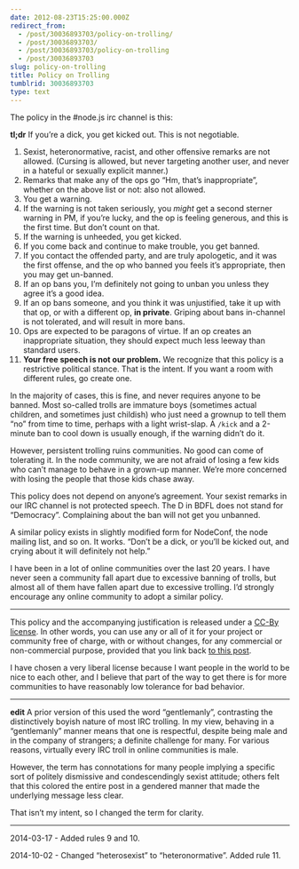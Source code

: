 ```yaml
---
date: 2012-08-23T15:25:00.000Z
redirect_from:
  - /post/30036893703/policy-on-trolling/
  - /post/30036893703/
  - /post/30036893703/policy-on-trolling
  - /post/30036893703
slug: policy-on-trolling
title: Policy on Trolling
tumblrid: 30036893703
type: text
---
```

<p>The policy in the #node.js irc channel is this:</p>

<p><strong>tl;dr</strong> If you&rsquo;re a dick, you get kicked out.  This is not negotiable.</p>

<ol><li>Sexist, heteronormative, racist, and other offensive remarks are not allowed.  (Cursing is allowed, but never targeting another user, and never in a hateful or sexually explicit manner.)</li>
<li>Remarks that make any of the ops go &ldquo;Hm, that&rsquo;s inappropriate&rdquo;, whether on the above list or not: also not allowed.</li>
<li>You get a warning.</li>
<li>If the warning is not taken seriously, you <em>might</em> get a second sterner warning in PM, if you&rsquo;re lucky, and the op is feeling generous, and this is the first time.  But don&rsquo;t count on that.</li>
<li>If the warning is unheeded, you get kicked.</li>
<li>If you come back and continue to make trouble, you get banned.</li>
<li>If you contact the offended party, and are truly apologetic, and it was the first offense, and the op who banned you feels it&rsquo;s appropriate, then you may get un-banned.</li>
<li>If an op bans you, I&rsquo;m definitely not going to unban you unless they agree it&rsquo;s a good idea.</li>
<li>If an op bans someone, and you think it was unjustified, take it up with that op, or with a different op, <strong>in private</strong>.  Griping about bans in-channel is not tolerated, and will result in more bans.</li>
<li>Ops are expected to be paragons of virtue.  If an op creates an inappropriate situation, they should expect much less leeway than standard users.</li>
<li><strong>Your free speech is not our problem.</strong>  We recognize that this policy is a restrictive political stance.  That is the intent.  If you want a room with different rules, go create one.</li>
</ol><p>In the majority of cases, this is fine, and never requires anyone to be banned.  Most so-called trolls are immature boys (sometimes actual children, and sometimes just childish) who just need a grownup to tell them &ldquo;no&rdquo; from time to time, perhaps with a light wrist-slap.  A <code>/kick</code> and a 2-minute ban to cool down is usually enough, if the warning didn&rsquo;t do it.</p>

<p>However, persistent trolling ruins communities.  No good can come of tolerating it.  In the node community, we are not afraid of losing a few kids who can&rsquo;t manage to behave in a grown-up manner.  We&rsquo;re more concerned with losing the people that those kids chase away.</p>

<p>This policy does not depend on anyone&rsquo;s agreement.  Your sexist remarks in our IRC channel is not protected speech.  The D in BDFL does not stand for &ldquo;Democracy&rdquo;.  Complaining about the ban will not get you unbanned.</p>

<p>A similar policy exists in slightly modified form for NodeConf, the node mailing list, and so on.  It works.  &ldquo;Don&rsquo;t be a dick, or you&rsquo;ll be kicked out, and crying about it will definitely not help.&rdquo;</p>

<p>I have been in a lot of online communities over the last 20 years.  I have never seen a community fall apart due to excessive banning of trolls, but almost all of them have fallen apart due to excessive trolling.  I&rsquo;d strongly encourage any online community to adopt a similar policy.</p>

<hr><p>This policy and the accompanying justification is released under a <a href="http://creativecommons.org/licenses/by/3.0/">CC-By license</a>.  In other words, you can use any or all of it for your project or community free of charge, with or without changes, for any commercial or non-commercial purpose, provided that you link back <a href="http://blog.izs.me/post/30036893703/policy-on-trolling">to this post</a>.</p>

<p>I have chosen a very liberal license because I want people in the world to be nice to each other, and I believe that part of the way to get there is for more communities to have reasonably low tolerance for bad behavior.</p>

<hr><p><strong>edit</strong>  A prior version of this used the word &ldquo;gentlemanly&rdquo;, contrasting the distinctively boyish nature of most IRC trolling.  In my view, behaving in a &ldquo;gentlemanly&rdquo; manner means that one is respectful, despite being male and in the company of strangers; a definite challenge for many.  For various reasons, virtually every IRC troll in online communities is male.</p>

<p>However, the term has connotations for many people implying a specific sort of politely dismissive and condescendingly sexist attitude; others felt that this colored the entire post in a gendered manner that made the underlying message less clear.</p>

<p>That isn&rsquo;t my intent, so I changed the term for clarity.</p>

<hr><p>2014-03-17 - Added rules 9 and 10.</p>

<p>2014-10-02 - Changed &ldquo;heterosexist&rdquo; to &ldquo;heteronormative&rdquo;.  Added rule 11.</p>

